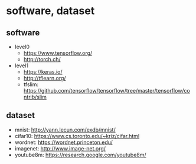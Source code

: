 # software, dataset

## software
* level0
  * https://www.tensorflow.org/
  * http://torch.ch/
* level1
  * https://keras.io/
  * http://tflearn.org/
  * tfslim: https://github.com/tensorflow/tensorflow/tree/master/tensorflow/contrib/slim
  
## dataset
* mnist: http://yann.lecun.com/exdb/mnist/
* cifar10: https://www.cs.toronto.edu/~kriz/cifar.html
* wordnet: https://wordnet.princeton.edu/
* imagenet: http://www.image-net.org/
* youtube8m: https://research.google.com/youtube8m/
